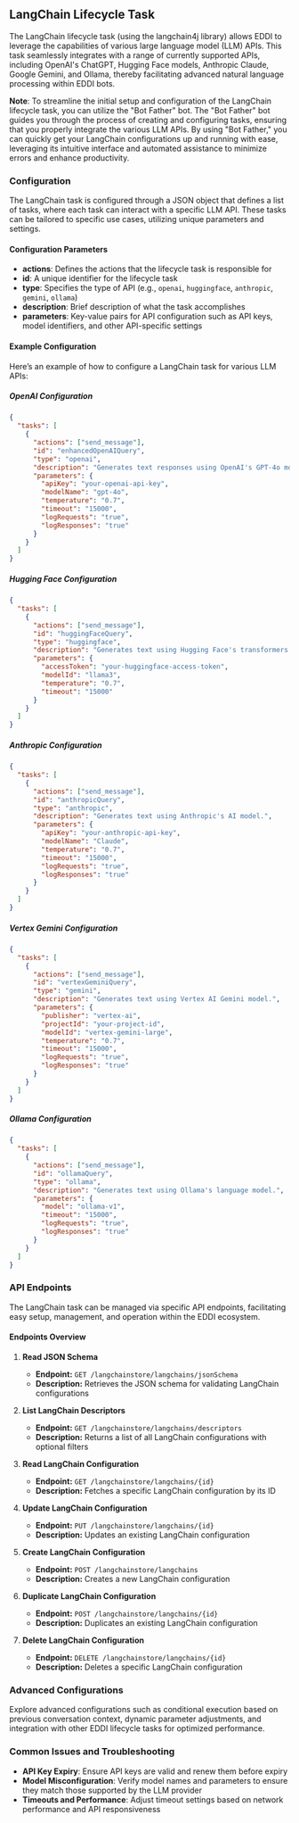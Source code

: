 ## LangChain Lifecycle Task

The LangChain lifecycle task (using the langchain4j library) allows EDDI to leverage the capabilities of various large language model (LLM) APIs. This task seamlessly integrates with a range of currently supported APIs, including OpenAI's ChatGPT, Hugging Face models, Anthropic Claude, Google Gemini, and Ollama, thereby facilitating advanced natural language processing within EDDI bots.

**Note**: To streamline the initial setup and configuration of the LangChain lifecycle task, you can utilize the "Bot Father" bot. The "Bot Father" bot guides you through the process of creating and configuring tasks, ensuring that you properly integrate the various LLM APIs. By using "Bot Father," you can quickly get your LangChain configurations up and running with ease, leveraging its intuitive interface and automated assistance to minimize errors and enhance productivity.

### Configuration

The LangChain task is configured through a JSON object that defines a list of tasks, where each task can interact with a specific LLM API. These tasks can be tailored to specific use cases, utilizing unique parameters and settings.

#### Configuration Parameters

- **actions**: Defines the actions that the lifecycle task is responsible for
- **id**: A unique identifier for the lifecycle task
- **type**: Specifies the type of API (e.g., `openai`, `huggingface`, `anthropic`, `gemini`, `ollama`)
- **description**: Brief description of what the task accomplishes
- **parameters**: Key-value pairs for API configuration such as API keys, model identifiers, and other API-specific settings

#### Example Configuration

Here’s an example of how to configure a LangChain task for various LLM APIs:

##### OpenAI Configuration

```json
{
  "tasks": [
    {
      "actions": ["send_message"],
      "id": "enhancedOpenAIQuery",
      "type": "openai",
      "description": "Generates text responses using OpenAI's GPT-4o model, tailored with specific response characteristics.",
      "parameters": {
        "apiKey": "your-openai-api-key",
        "modelName": "gpt-4o",
        "temperature": "0.7",
        "timeout": "15000",
        "logRequests": "true",
        "logResponses": "true"
      }
    }
  ]
}
```

##### Hugging Face Configuration

```json
{
  "tasks": [
    {
      "actions": ["send_message"],
      "id": "huggingFaceQuery",
      "type": "huggingface",
      "description": "Generates text using Hugging Face's transformers.",
      "parameters": {
        "accessToken": "your-huggingface-access-token",
        "modelId": "llama3",
        "temperature": "0.7",
        "timeout": "15000"
      }
    }
  ]
}
```

##### Anthropic Configuration

```json
{
  "tasks": [
    {
      "actions": ["send_message"],
      "id": "anthropicQuery",
      "type": "anthropic",
      "description": "Generates text using Anthropic's AI model.",
      "parameters": {
        "apiKey": "your-anthropic-api-key",
        "modelName": "Claude",
        "temperature": "0.7",
        "timeout": "15000",
        "logRequests": "true",
        "logResponses": "true"
      }
    }
  ]
}
```

##### Vertex Gemini Configuration

```json
{
  "tasks": [
    {
      "actions": ["send_message"],
      "id": "vertexGeminiQuery",
      "type": "gemini",
      "description": "Generates text using Vertex AI Gemini model.",
      "parameters": {
        "publisher": "vertex-ai",
        "projectId": "your-project-id",
        "modelId": "vertex-gemini-large",
        "temperature": "0.7",
        "timeout": "15000",
        "logRequests": "true",
        "logResponses": "true"
      }
    }
  ]
}
```

##### Ollama Configuration

```json
{
  "tasks": [
    {
      "actions": ["send_message"],
      "id": "ollamaQuery",
      "type": "ollama",
      "description": "Generates text using Ollama's language model.",
      "parameters": {
        "model": "ollama-v1",
        "timeout": "15000",
        "logRequests": "true",
        "logResponses": "true"
      }
    }
  ]
}

```

### API Endpoints

The LangChain task can be managed via specific API endpoints, facilitating easy setup, management, and operation within the EDDI ecosystem.

#### Endpoints Overview

1. **Read JSON Schema**
    - **Endpoint:** `GET /langchainstore/langchains/jsonSchema`
    - **Description:** Retrieves the JSON schema for validating LangChain configurations

2. **List LangChain Descriptors**
    - **Endpoint:** `GET /langchainstore/langchains/descriptors`
    - **Description:** Returns a list of all LangChain configurations with optional filters

3. **Read LangChain Configuration**
    - **Endpoint:** `GET /langchainstore/langchains/{id}`
    - **Description:** Fetches a specific LangChain configuration by its ID

4. **Update LangChain Configuration**
    - **Endpoint:** `PUT /langchainstore/langchains/{id}`
    - **Description:** Updates an existing LangChain configuration

5. **Create LangChain Configuration**
    - **Endpoint:** `POST /langchainstore/langchains`
    - **Description:** Creates a new LangChain configuration

6. **Duplicate LangChain Configuration**
    - **Endpoint:** `POST /langchainstore/langchains/{id}`
    - **Description:** Duplicates an existing LangChain configuration

7. **Delete LangChain Configuration**
    - **Endpoint:** `DELETE /langchainstore/langchains/{id}`
    - **Description:** Deletes a specific LangChain configuration

### Advanced Configurations

Explore advanced configurations such as conditional execution based on previous conversation context, dynamic parameter adjustments, and integration with other EDDI lifecycle tasks for optimized performance.

### Common Issues and Troubleshooting

- **API Key Expiry**: Ensure API keys are valid and renew them before expiry
- **Model Misconfiguration**: Verify model names and parameters to ensure they match those supported by the LLM provider
- **Timeouts and Performance**: Adjust timeout settings based on network performance and API responsiveness

